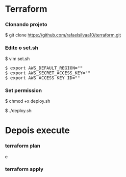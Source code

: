# Terraform

### Clonando projeto
$ git clone https://github.com/rafaelsilvaa10/terraform.git

### Edite o set.sh

$ vim set.sh

<pre>
$ export AWS_DEFAULT_REGION=""
$ export AWS_SECRET_ACCESS_KEY=""
$ export AWS_ACCESS_KEY_ID=""
</pre>

### Set permission

$ chmod +x deploy.sh

$ ./deploy.sh


# Depois execute

### terraform plan

e 

### terraform apply

